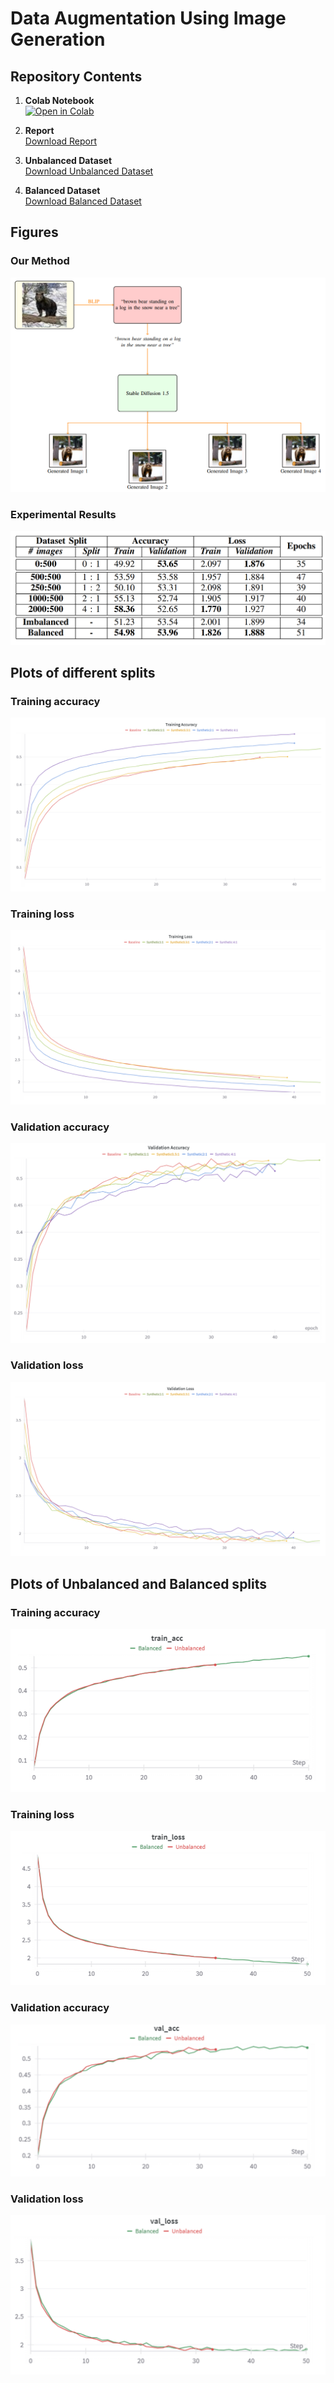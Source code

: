 # Data Augmentation Using Image Generation

## Repository Contents

1. **Colab Notebook**  
   [![Open in Colab](https://colab.research.google.com/assets/colab-badge.svg)](https://colab.research.google.com/drive/12AAMlu409uS278zjksbPqfofnJIKU7cH?usp=sharing)
   
2. **Report**  
   [Download Report](https://drive.google.com/file/d/132escLz_4e7LtyQ1XTn06M7V8itDYumT/view?usp=sharing)

3. **Unbalanced Dataset**  
   [Download Unbalanced Dataset](https://drive.google.com/file/d/1tvw_OuokEJ5XGEWY5QWjOP-fwm3MHFtI/view?usp=drive_link)

4. **Balanced Dataset**  
   [Download Balanced Dataset](https://drive.google.com/file/d/17AtQqRNWY3O300ZiGTV0-b_hgqj9M8Z8/view?usp=drive_link)

## Figures

### Our Method
![Block Diagram](figures/block_diagram.png)

### Experimental Results
![Expermental Results](figures/results.png)

## Plots of different splits

### Training accuracy
![Training accuracy](figures/train_a.png)

### Training loss
![Training loss](figures/train_l.png)

### Validation accuracy
![Validation accuracy](figures/val_a.png)

### Validation loss
![Validation loss](figures/val_l.png)

## Plots of Unbalanced and Balanced splits

### Training accuracy
![Training accuracy](figures/train_b_a.png)

### Training loss
![Training loss](figures/train_b_l.png)

### Validation accuracy
![Validation accuracy](figures/val_b_a.png)

### Validation loss
![Validation loss](figures/val_b_l.png)
